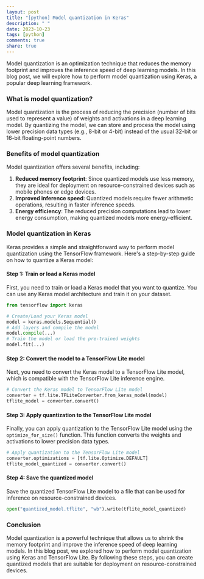 ```yaml
---
layout: post
title: "[python] Model quantization in Keras"
description: " "
date: 2023-10-23
tags: [python]
comments: true
share: true
---
```


Model quantization is an optimization technique that reduces the memory footprint and improves the inference speed of deep learning models. In this blog post, we will explore how to perform model quantization using Keras, a popular deep learning framework.

### What is model quantization?

Model quantization is the process of reducing the precision (number of bits used to represent a value) of weights and activations in a deep learning model. By quantizing the model, we can store and process the model using lower precision data types (e.g., 8-bit or 4-bit) instead of the usual 32-bit or 16-bit floating-point numbers.

### Benefits of model quantization

Model quantization offers several benefits, including:

1. **Reduced memory footprint**: Since quantized models use less memory, they are ideal for deployment on resource-constrained devices such as mobile phones or edge devices.
2. **Improved inference speed**: Quantized models require fewer arithmetic operations, resulting in faster inference speeds.
3. **Energy efficiency**: The reduced precision computations lead to lower energy consumption, making quantized models more energy-efficient.

### Model quantization in Keras

Keras provides a simple and straightforward way to perform model quantization using the TensorFlow framework. Here's a step-by-step guide on how to quantize a Keras model:

#### Step 1: Train or load a Keras model

First, you need to train or load a Keras model that you want to quantize. You can use any Keras model architecture and train it on your dataset.

```python
from tensorflow import keras

# Create/Load your Keras model
model = keras.models.Sequential()
# Add layers and compile the model
model.compile(...)
# Train the model or load the pre-trained weights
model.fit(...)
```

#### Step 2: Convert the model to a TensorFlow Lite model

Next, you need to convert the Keras model to a TensorFlow Lite model, which is compatible with the TensorFlow Lite inference engine.

```python
# Convert the Keras model to TensorFlow Lite model
converter = tf.lite.TFLiteConverter.from_keras_model(model)
tflite_model = converter.convert()
```

#### Step 3: Apply quantization to the TensorFlow Lite model

Finally, you can apply quantization to the TensorFlow Lite model using the `optimize_for_size()` function. This function converts the weights and activations to lower precision data types.

```python
# Apply quantization to the TensorFlow Lite model
converter.optimizations = [tf.lite.Optimize.DEFAULT]
tflite_model_quantized = converter.convert()
```

#### Step 4: Save the quantized model

Save the quantized TensorFlow Lite model to a file that can be used for inference on resource-constrained devices.

```python
open("quantized_model.tflite", "wb").write(tflite_model_quantized)
```

### Conclusion

Model quantization is a powerful technique that allows us to shrink the memory footprint and improve the inference speed of deep learning models. In this blog post, we explored how to perform model quantization using Keras and TensorFlow Lite. By following these steps, you can create quantized models that are suitable for deployment on resource-constrained devices.
